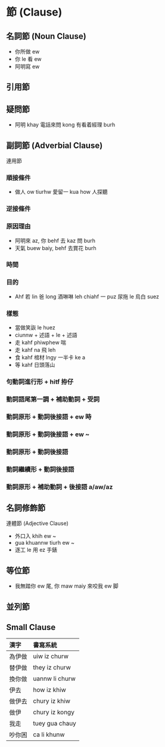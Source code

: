 # 節 (Clause)

## 名詞節 (Noun Clause)

* 你所做 ew
* 你 le 看 ew
* 阿明寫 ew

## 引用節

## 疑問節

* 阿明 khay 電話來問 kong 有看着經理 burh

## 副詞節 (Adverbial Clause)

連用節

### 順接條件

* 做人 ow tiurhw 愛留一 kua how 人探聽

### 逆接條件

### 原因理由

* 阿明來 az, 你 behf 去 kaz 問 burh
* 天氣 buew baiy, behf 去賞花 burh

### 時間

### 目的

* Ahf 若 lin 爸 long 酒啉啉 leh chiahf 一 puz 尿拖 le 烏白 suez

### 樣態

* 當做笑詼 le huez
* ciunnw + 述語 + le + 述語
* 走 kahf phiwphew 喘
* 走 kahf na 飛 leh
* 食 kahf 棺材 lngy 一半卡 ke a
* 等 kahf 日頭落山

### 句動詞進行形 + hitf 拵仔

### 動詞語尾第一調 + 補助動詞 + 受詞

### 動詞原形 + 動詞後接語 + ew 時

### 動詞原形 + 動詞後接語 + ew ~

### 動詞原形 + 動詞後接語

### 動詞繼續形 + 動詞後接語

### 動詞原形 + 補助動詞 + 後接語 a/aw/az

## 名詞修飾節

連體節 (Adjective Clause)

* 外口入 khih ew ~
* gua khuannw tiurh ew ~
* 逐工 le 用 ez 手錶

## 等位節

* 我無踏你 ew 尾, 你 maw maiy 來咬我 ew 脚

## 並列節

## Small Clause

| 漢字 | 書寫系統 |
| :--- | :--- |
| 為伊做 | uiw iz churw |
| 替伊做 | they iz churw |
| 換你做 | uannw li churw |
| 伊去 | how iz khiw |
| 做伊去 | chury iz khiw |
| 做伊 | chury iz kongy |
| 我走 | tuey gua chauy |
| 吵你困 | ca li khunw |

